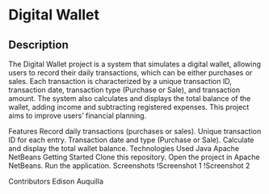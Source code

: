 # Digital Wallet

## Description

The Digital Wallet project is a system that simulates a digital wallet, allowing users to record their daily transactions, which can be either purchases or sales. Each transaction is characterized by a unique transaction ID, transaction date, transaction type (Purchase or Sale), and transaction amount. The system also calculates and displays the total balance of the wallet, adding income and subtracting registered expenses. This project aims to improve users’ financial planning.

Features
Record daily transactions (purchases or sales).
Unique transaction ID for each entry.
Transaction date and type (Purchase or Sale).
Calculate and display the total wallet balance.
Technologies Used
Java
Apache NetBeans
Getting Started
Clone this repository.
Open the project in Apache NetBeans.
Run the application.
Screenshots
!Screenshot 1 !Screenshot 2

Contributors
Edison Auquilla
